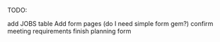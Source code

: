 TODO:

add JOBS table
Add form pages (do I need simple form gem?)
confirm meeting requirements
finish planning form
